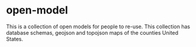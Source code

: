 open-model
===================

This is a collection of open models for people to re-use. This collection has database schemas, geojson and topojson maps of the counties United States.
